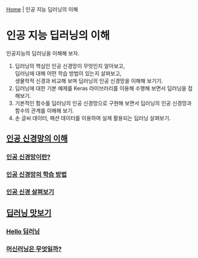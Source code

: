 [Home](./../README.md) | 인공 지능 딥러닝의 이해

# 인공 지능 딥러닝의 이해

인공지능의 딥러닝을 이해해 보자.

1. 딥러닝의 핵심인 인공 신경망이 무엇인지 알아보고,  
딥러닝에 대해 어떤 학습 방법이 있는지 살펴보고,  
생물학적 신경과 비교해 보며 딥러닝의 인공 신경망을 이해해 보기기.
2. 딥러닝에 대한 기본 예제를 Keras 라이브러리를 이용해 수행해 보면서 딥러닝을 접해보기.
3. 기본적인 함수를 딥러닝의 인공 신경망으로 구현해 보면서 딥러닝의 인공 신경망과 함수의 관계를 이해해 보기.
4. 손 글씨 데이터, 패션 데이터를 이용하여 실제 활용되는 딥러닝 살펴보기.


## [인공 신경망의 이해](./1_1/README.md)
### [인공 신경망이란?](./1_1/1_1_1/README.md)
### [인공 신경망의 학습 방법](./1_1/1_1_2/README.md)
### [인공 신경 살펴보기](./1_1/1_1_3/README.md)
## [딥러닝 맛보기](./1_2/README.md)
### [Hello 딥러닝](./1_2/1_2_1/README.md)
### [머신러닝은 무엇일까?](./1_2/1_2_2/README.md)
